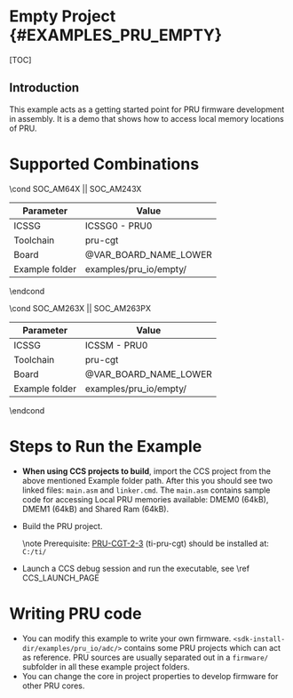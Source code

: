 # Empty Project {#EXAMPLES_PRU_EMPTY}

[TOC]

## Introduction

This example acts as a getting started point for PRU firmware development in assembly. It is a demo that shows how to access local memory locations of PRU.

# Supported Combinations

\cond SOC_AM64X || SOC_AM243X

 Parameter      | Value
 ---------------|-----------
 ICSSG          | ICSSG0 - PRU0
 Toolchain      | pru-cgt
 Board          | @VAR_BOARD_NAME_LOWER
 Example folder | examples/pru_io/empty/

\endcond

\cond SOC_AM263X || SOC_AM263PX

 Parameter      | Value
 ---------------|-----------
 ICSSG          | ICSSM - PRU0
 Toolchain      | pru-cgt
 Board          | @VAR_BOARD_NAME_LOWER
 Example folder | examples/pru_io/empty/

\endcond

# Steps to Run the Example

- **When using CCS projects to build**, import the CCS project from the above mentioned Example folder path. After this you should see two linked files: `main.asm` and `linker.cmd`. The `main.asm` contains sample code for accessing Local PRU memories available: DMEM0 (64kB), DMEM1 (64kB) and Shared Ram (64kB).

- Build the PRU project.

    \note
    Prerequisite: [PRU-CGT-2-3](https://www.ti.com/tool/PRU-CGT) (ti-pru-cgt) should be installed at: `C:/ti/`

- Launch a CCS debug session and run the executable, see \ref CCS_LAUNCH_PAGE

# Writing PRU code

* You can modify this example to write your own firmware. `<sdk-install-dir/examples/pru_io/adc/>` contains some PRU projects which can act as reference. PRU sources are usually separated out in a `firmware/` subfolder in all these example project folders.
* You can change the core in project properties to develop firmware for other PRU cores.